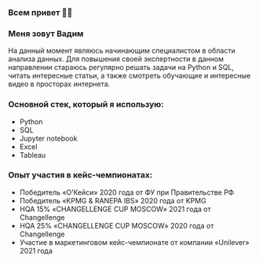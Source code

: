 ### Всем привет 🙋‍♂️
### Меня зовут Вадим

На данный момент являюсь начинающим специалистом в области анализа данных. Для повышения своей экспертности в данном направлении стараюсь регулярно решать задачи на Python и SQL, читать интересные статьи, а также смотреть обучающие и интересные видео в просторах интернета.

### Основной стек, который я использую:
- Python
- SQL
- Jupyter notebook 
- Excel
- Tableau

### Опыт участия в кейс-чемпионатах:
- Победитель «О’Кейси» 2020 года от ФУ при Правительстве РФ
- Победитель «KPMG & RANEPA IBS» 2020 года от KPMG 
- HQA 15% «CHANGELLENGE CUP MOSCOW» 2021 года от Changellenge
- HQA 25% «CHANGELLENGE CUP MOSCOW» 2020 года от Changellenge
- Участие в маркетинговом кейс-чемпионате от компании «Unilever» 2021 года 





<!--
**Vadim70151/Vadim70151** is a ✨ _special_ ✨ repository because its `README.md` (this file) appears on your GitHub profile.

Here are some ideas to get you started:

- 🔭 I’m currently working on ...
- 🌱 I’m currently learning ...
- 👯 I’m looking to collaborate on ...
- 🤔 I’m looking for help with ...
- 💬 Ask me about ...
- 📫 How to reach me: ...
- 😄 Pronouns: ...
- ⚡ Fun fact: ...
--> 
